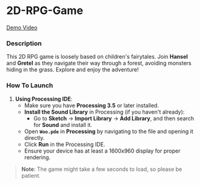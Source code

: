 # 2D-RPG-Game 
[Demo Video](https://drive.google.com/file/d/1WzGGKQR4i24Us-ObJ1a5SFgMDb4Sb7G1/view?usp=sharing)

### Description
This 2D RPG game is loosely based on children's fairytales. Join **Hansel** and **Gretel** as they navigate their way through a forest, avoiding monsters hiding in the grass. Explore and enjoy the adventure!

### How To Launch
1. **Using Processing IDE**:
   - Make sure you have **Processing 3.5** or later installed.
   - **Install the Sound Library** in Processing (if you haven't already):
     - Go to **Sketch** → **Import Library** → **Add Library**, and then search for **Sound** and install it.
   - Open **`Woo.pde`** in **Processing** by navigating to the file and opening it directly.
   - Click **Run** in the Processing IDE.
   - Ensure your device has at least a 1600x960 display for proper rendering.

> **Note**: The game might take a few seconds to load, so please be patient.
